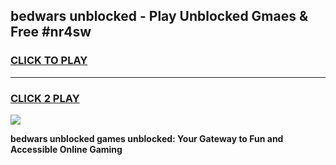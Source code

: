 
## bedwars unblocked - Play Unblocked Gmaes & Free #nr4sw
<h3>
<a href="https://news.freeplayer.one?title=bedwars_unblocked&ref=03M">CLICK TO PLAY</a></h3>
<hr>

<h3>
<a href="https://news.freeplayer.one?title=bedwars_unblocked&ref=03M">CLICK 2 PLAY</a>
  
</h3>

<a href="https://news.freeplayer.one?title=bedwars_unblocked&ref=03M"><img src="https://clearcache.store/games.png"></a>


**bedwars unblocked games unblocked: Your Gateway to Fun and Accessible Online Gaming**
